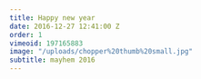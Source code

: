 ```yaml
---
title: Happy new year
date: 2016-12-27 12:41:00 Z
order: 1
vimeoid: 197165883
image: "/uploads/chopper%20thumb%20small.jpg"
subtitle: mayhem 2016
---
```


